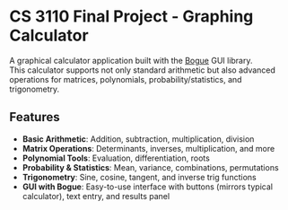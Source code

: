 # CS 3110 Final Project - Graphing Calculator

A graphical calculator application built with the [Bogue](https://github.com/sanette/bogue) GUI library.  
This calculator supports not only standard arithmetic but also advanced operations for matrices, polynomials, probability/statistics, and trigonometry.

## Features
- **Basic Arithmetic**: Addition, subtraction, multiplication, division
- **Matrix Operations**: Determinants, inverses, multiplication, and more
- **Polynomial Tools**: Evaluation, differentiation, roots
- **Probability & Statistics**: Mean, variance, combinations, permutations
- **Trigonometry**: Sine, cosine, tangent, and inverse trig functions
- **GUI with Bogue**: Easy-to-use interface with buttons (mirrors typical calculator), text entry, and results panel
